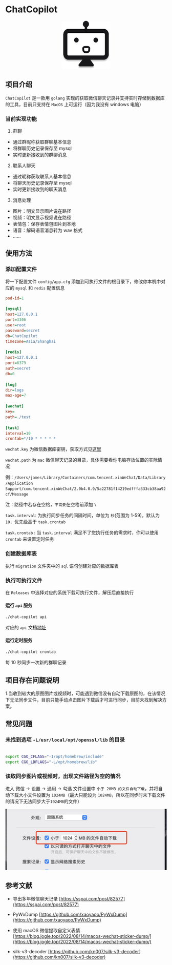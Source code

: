 # ChatCopilot

<div align="center"><img width = "150" height = "150" src="./assets/logo-universal.png" /></div>

## 项目介绍

`ChatCopilot` 是一款用 `golang` 实现的获取微信聊天记录并支持实时存储到数据库的工具，目前只支持在 `MacOS` 上可运行（因为我没有 windows 电脑）

### 当前实现功能

1. 群聊

- 通过群昵称获取群聊基本信息
- 将群聊历史记录保存至 mysql
- 实时更新接收到的群聊消息

2. 联系人聊天

- 通过昵称获取联系人基本信息
- 将聊天历史记录保存至 mysql
- 实时更新接收到的聊天消息

3. 消息处理

- 图片：明文显示图片说在路径
- 视频：明文显示视频说在路径
- 表情包：保存表情包图片到本地
- 语音：解码语音消息转为 wav 格式
- ......

## 使用方法

### 添加配置文件

将一下配置文件 `config/app.cfg` 添加到可执行文件的根目录下，修改你本机中对应的 `mysql` 和 `redis` 配置信息

```cfg
pod-id=1

[mysql]
host=127.0.0.1
port=3306
user=root
password=secret
db=ChatCopilot
timezone=Asia/Shanghai

[redis]
host=127.0.0.1
port=6379
auth=secret
db=0

[log]
dir=logs
max-age=7

[wechat]
key=
path=./test

[task]
interval=10
crontab=*/10 * * * * *
```

`wechat.key` 为微信数据库密钥，获取方式见[这里](doc/mac数据库解密.md)

`wechat.path` 为 `mac` 微信聊天记录的目录，具体需要看你电脑存放位置的实际情况

例：`/Users/james/Library/Containers/com.tencent.xinWeChat/Data/Library/Application Support/com.tencent.xinWeChat/2.0b4.0.9/5a22781f14219edfffa333cb38aa92cf/Message`

注：路径中若存在空格，`不需要`在空格前添加 `\`

`task.interval`: 为执行同步任务的间隔时间，单位为 `秒`(范围为 1-59)，默认为 `10`，优先级高于 `task.crontab`

`task.crontab` : 当 `task.interval` 满足不了您执行任务的需求时，你可以使用 `crontab` 来设置定时任务

### 创建数据库表

执行 `migration` 文件夹中的 `sql` 语句创建对应的数据库表

### 执行可执行文件

在 `Releases` 中选择对应的系统下载可执行文件，解压后直接执行

#### 运行 `api` 服务

```sh
./chat-copilot api

```

对应的 `api` 文档[地址](doc/api.md)

#### 运行定时服务

```sh
./chat-copilot crontab

```

每 10 秒同步一次新的群聊记录

## 项目存在问题说明

1.当收到较大的原图图片或视频时，可能遇到微信没有自动下载原图的，在该情况下无法同步文件，目前只能手动点击图片下载后才可进行同步，目前未找到解决方案。

## 常见问题

### 未找到选项 `-L/usr/local/opt/openssl/lib` 的目录

```sh

export CGO_CFLAGS="-I/opt/homebrew/include"
export CGO_LDFLAGS="-L/opt/homebrew/lib"

```

### 读取同步图片或视频时，出现文件路径为空的情况

进入 微信 -> 设置 -> 通用 -> 勾选 文件设置中 `小于 20MB 的文件自动下载`，并将自动下载大小文件设置为 `1024MB`（最大只能设为 `1024MB`，所以在同步时未下载文件的请况下无法同步大于`1024MB`的文件）

![Alt](doc/img/wechat-file-setting.png)

## 参考文献

- 导出多年微信聊天记录 [https://sspai.com/post/82577](https://sspai.com/post/82577)

- PyWxDump [https://github.com/xaoyaoo/PyWxDump](https://github.com/xaoyaoo/PyWxDump)

- 使用 macOS 微信提取自定义表情 [https://blog.jogle.top/2022/08/14/macos-wechat-sticker-dump/](https://blog.jogle.top/2022/08/14/macos-wechat-sticker-dump/)

- silk-v3-decoder [https://github.com/kn007/silk-v3-decoder](https://github.com/kn007/silk-v3-decoder)
